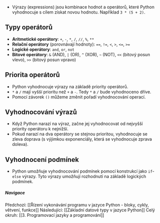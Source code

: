 - Výrazy (expressions) jsou kombinace hodnot a operátorů, které Python vyhodnocuje s cílem získat novou hodnotu. Například `3 * (5 + 2)`.

## Typy operátorů
- **Aritmetické operátory**: `+`, `-`, `*`, `/`, `//`, `%`, `**`
- **Relační operátory** (porovnávají hodnoty): `==`, `!=`, `<`, `>`, `<=`, `>=`
- **Logické operátory**: `and`, `or`, `not`
- **Bitové operátory**: `&` (AND), `|` (OR), `^` (XOR), `~` (NOT), `<<` (bitový posun vlevo), `>>` (bitový posun vpravo)

## Priorita operátorů
- Python vyhodnocuje výrazy na základě priority operátorů.
- `*` a `/` mají vyšší prioritu než `+` a `-`. Tedy `*` a `/` bude vyhodnoceno dříve.
- Pomocí závorek `()` můžeme změnit pořadí vyhodnocování operací.

## Vyhodnocování výrazů
- Když Python narazí na výraz, začne jej vyhodnocovat od nejvyšší priority operátoru k nejnižší.
- Pokud narazí na dva operátory se stejnou prioritou, vyhodnocuje se zleva doprava (s výjimkou exponenciály, která se vyhodnocuje zprava doleva).

## Vyhodnocení podmínek
- Python umožňuje vyhodnocování podmínek pomocí konstrukcí jako `if`-`else` výrazy. Tyto výrazy umožňují rozhodnutí na základě logických podmínek.


##### Navigace
Předchozí:  [[Řízení vykonávání programu v jazyce Python - bloky, cykly, větvení, funkce]]
Následující: [[Základní datové typy v jazyce Python]]
Celý okruh: [[3. Programovací jazyky a programování]]
